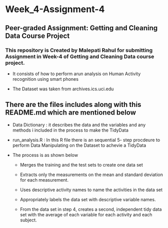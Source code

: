 # Week_4-Assignment-4

## Peer-graded Assignment: Getting and Cleaning Data Course Project

### This repository is Created by  Malepati Rahul for submitting Assignment in Week-4 of Getting and Cleaning Data course project. 

* It consists of how to perform arun analysis on Human Activity recognition using smart phones 

* The Dataset was taken from archives.ics.uci.edu

## There are the files includes along with this README.md which are mentioned below
 
* Data Dictionary : it describes the data and the variables and any methods i included in the process to make the TidyData

* run_analysis.R   : In this R file there is an sequential 5- step procdeure to perform Data Manipulating on the Dataset to achevie a TidyData

* The process is as shown below

   * Merges the training and the test sets to create one data set
   
   * Extracts only the measurements on the mean and standard deviation for each measurement.
 
   * Uses descriptive activity names to name the activities in the data set
   
   * Appropriately labels the data set with descriptive variable names.
   
   * From the data set in step 4, creates a second, independent tidy data set with the average of each variable for each activity and each subject.